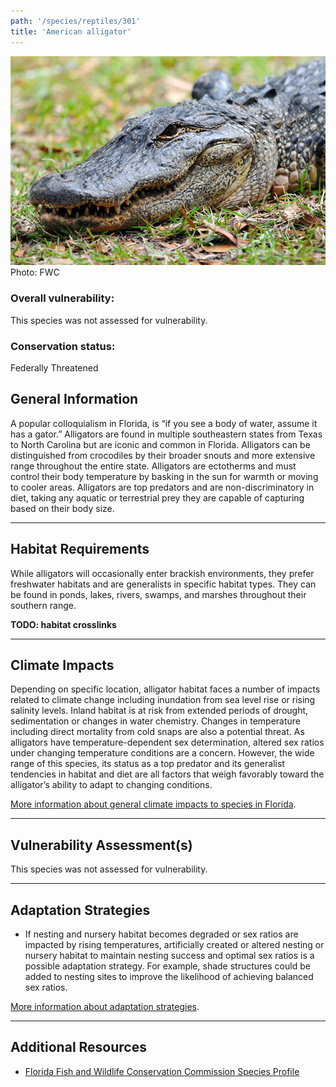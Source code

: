 ```yaml
---
path: '/species/reptiles/301'
title: 'American alligator'
---
```


<content-header icon="crocodilians" title="American alligator" subtitle="Alligator mississippiensis">
</content-header>

<div id="TopSection">

<div class="header-photo"><img src="301.jpg" alt="Photo for 301"/>
<figcaption>Photo: FWC</figcaption></div>

<div>

### Overall vulnerability:

This species was not assessed for vulnerability.



### Conservation status:

Federally Threatened

</div>
</div>

## General Information

A popular colloquialism in Florida, is “if you see a body of water, assume it has a gator.”  Alligators are found in multiple southeastern states from Texas to North Carolina but are iconic and common in Florida.  Alligators can be distinguished from crocodiles by their broader snouts and more extensive range throughout the entire state.  Alligators are ectotherms and must control their body temperature by basking in the sun for warmth or moving to cooler areas.  Alligators are top predators and are non-discriminatory in diet, taking any aquatic or terrestrial prey they are capable of capturing based on their body size.

<hr />

## Habitat Requirements

While alligators will occasionally enter brackish environments, they prefer freshwater habitats and are generalists in specific habitat types.  They can be found in ponds, lakes, rivers, swamps, and marshes throughout their southern range.

**TODO: habitat crosslinks**

<hr />

## Climate Impacts

Depending on specific location, alligator habitat faces a number of impacts related to climate change including inundation from sea level rise or rising salinity levels.  Inland habitat is at risk from extended periods of drought, sedimentation or changes in water chemistry.   Changes in temperature including direct mortality from cold snaps are also a potential threat.  As alligators have temperature-dependent sex determination, altered sex ratios under changing temperature conditions are a concern.  However, the wide range of this species, its status as a top predator and its generalist tendencies in habitat and diet are all factors that weigh favorably toward the alligator’s ability to adapt to changing conditions.

[More information about general climate impacts to species in Florida](/impacts/species).



<hr />

## Vulnerability Assessment(s)

This species was not assessed for vulnerability.

<hr />

## Adaptation Strategies

- If nesting and nursery habitat becomes degraded or sex ratios are impacted by rising temperatures, artificially created or altered nesting or nursery habitat to maintain nesting success and optimal sex ratios is a possible adaptation strategy.  For example, shade structures could be added to nesting sites to improve the likelihood of achieving balanced sex ratios.

[More information about adaptation strategies](/strategies).

<hr />


## Additional Resources

- [Florida Fish and Wildlife Conservation Commission Species Profile](https://myfwc.com/wildlifehabitats/profiles/reptiles/alligator/)
